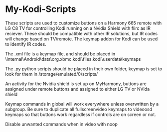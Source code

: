 # My-Kodi-Scripts

These scripts are used to customize buttons on a Harmony 665 remote with LG C8 TV for controlling Kodi running on a Nvidia Shield with flirc as IR reciever. These should be compatible with other IR solutions, but IR codes will change based on TV/remote. The keymap addon for Kodi can be used to identify IR codes. 

The .xml file is a keymap file, and should be placed in \internal\Android\data\org.xbmc.kodi\files\.kodi\userdata\keymaps

The .py python scripts should be placed in their own folder, keymap is set to look for them in /storage/emulated/0/scripts/

An activity for the Nvidia shield is set up on MyHarmony, buttons are assigned under remote buttons and assigned to either LG TV or NVida shield

Keymap commands in global will work everywhere unless overwritten by a subgroup. Be sure to duplicate all fullscreenvideo keymaps to videoosd keymaps so that buttons work regardless if controls are on screen or not. 

Disable unwanted commands when in video with noop
